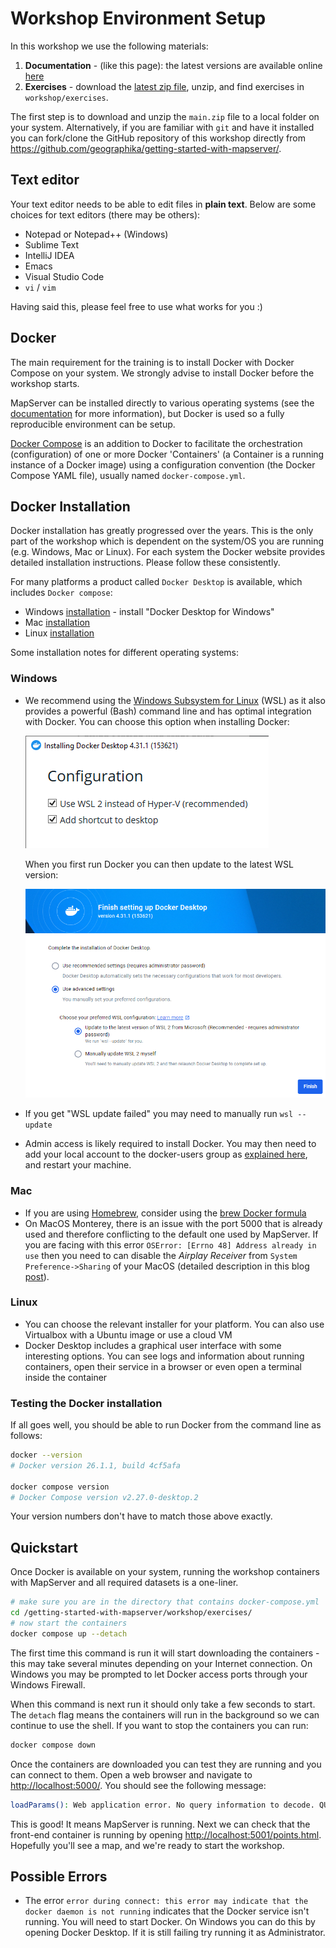# Workshop Environment Setup

In this workshop we use the following materials:

1. **Documentation** - (like this page): the latest versions are available online [here](https://geographika.github.io/getting-started-with-mapserver/)
2. **Exercises** - download the [latest zip file](https://github.com/geographika/getting-started-with-mapserver/archive/refs/heads/main.zip), unzip, 
   and find exercises in `workshop/exercises`.

The first step is to download and unzip the `main.zip` file to a local folder on your system. 
Alternatively, if you are familiar with `git` and have it installed you can fork/clone the GitHub repository of this 
workshop directly from <https://github.com/geographika/getting-started-with-mapserver/>.

## Text editor

Your text editor needs to be able to edit files in **plain text**. Below are some choices
for text editors (there may be others):

* Notepad or Notepad++ (Windows)
* Sublime Text
* IntelliJ IDEA
* Emacs
* Visual Studio Code
* `vi` / `vim`

Having said this, please feel free to use what works for you :)

## Docker

The main requirement for the training is to install Docker with Docker Compose on your system.
We strongly advise to install Docker before the workshop starts.

MapServer can be installed directly to various operating systems (see the [documentation](https://www.mapserver.org/installation/index.html)
for more information), but Docker is used so a fully reproducible environment can be setup.

[Docker Compose](https://docs.docker.com/compose) is an addition to Docker to facilitate
the orchestration (configuration) of one or more Docker 'Containers' (a Container is a running instance of a Docker image)
using a configuration convention (the Docker Compose YAML file), usually named `docker-compose.yml`.

## Docker Installation

Docker installation has greatly progressed over the years. This is the only part of the workshop
which is dependent on the system/OS you are running (e.g. Windows, Mac or Linux). For each
system the Docker website provides detailed installation instructions. Please follow these consistently.

For many platforms a product called `Docker Desktop` is available, which includes `Docker compose`:

* Windows [installation](https://docs.Docker.com/desktop/install/windows-install) - install "Docker Desktop for Windows"
* Mac [installation](https://docs.Docker.com/desktop/install/mac-install)
* Linux [installation](https://docs.Docker.com/desktop/install/linux-install)

Some installation notes for different operating systems:

### Windows

* We recommend using the [Windows Subsystem for Linux](https://docs.microsoft.com/en-us/windows/wsl) (WSL) as it also provides a powerful (Bash) command line and has optimal integration with Docker. You can choose this option when installing Docker:

  ![Docker WSL Option](./assets/images/docker-wsl.png)

  When you first run Docker you can then update to the latest WSL version:

  ![Docker WSL Option](./assets/images/docker-wsl-update.png)


* If you get "WSL update failed" you may need to manually run `wsl --update`
* Admin access is likely required to install Docker. You may then need to add your local account to the docker-users group as [explained here](https://stackoverflow.com/questions/58663920/), and restart your machine. 

### Mac

* If you are using [Homebrew](https://brew.sh), consider using the [brew Docker formula](https://formulae.brew.sh/formula/Docker)
* On MacOS Monterey, there is an issue with the port 5000 that is already used and therefore conflicting to the default one used by MapServer. 
  If you are facing with this error `OSError: [Errno 48] Address already in use` then you need to can disable the *Airplay Receiver* from `System Preference->Sharing` of your MacOS (detailed description in this blog [post](https://progressstory.com/tech/port-5000-already-in-use-macos-monterey-issue/)).

### Linux

* You can choose the relevant installer for your platform. You can also use Virtualbox with a Ubuntu image or use a cloud VM
* Docker Desktop includes a graphical user interface with some interesting options. You can see logs and information about running containers, open their service in a browser or even open a terminal inside the container


### Testing the Docker installation

If all goes well, you should be able to run Docker from the command line as follows:

```bash
docker --version
# Docker version 26.1.1, build 4cf5afa

docker compose version
# Docker Compose version v2.27.0-desktop.2
```

Your version numbers don't have to match those above exactly.


## Quickstart

Once Docker is available on your system, running the workshop containers with MapServer and all required datasets
is a one-liner. 

```bash
# make sure you are in the directory that contains docker-compose.yml
cd /getting-started-with-mapserver/workshop/exercises/
# now start the containers
docker compose up --detach
```

The first time this command is run it will start downloading the containers - this may take several minutes depending on your Internet connection.
On Windows you may be prompted to let Docker access ports through your Windows Firewall. 

When this command is next run it should only take a few seconds to start. The `detach` flag means the containers will run in the background so we 
can continue to use the shell. If you want to stop the containers you can run:

```bash
docker compose down
```

Once the containers are downloaded you can test they are running and you can connect to them. Open a web browser
and navigate to <http://localhost:5000/>. You should see the following message:

```bash
loadParams(): Web application error. No query information to decode. QUERY_STRING is set, but empty.
```

This is good! It means MapServer is running. Next we can check that the front-end container is running by opening <http://localhost:5001/points.html>.
Hopefully you'll see a map, and we're ready to start the workshop.

## Possible Errors

* The error `error during connect: this error may indicate that the docker daemon is not running` indicates that the Docker service isn't running. You will need to start Docker. On Windows you can do this by opening Docker Desktop. If it is still failing try running it as Administrator.
